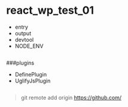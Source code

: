 # react_wp_test_01

+ entry
+ output
+ devtool
+ NODE_ENV
```
```
###plugins 
+ DefinePlugin
+ UglifyJsPlugin
```
```
> git remote add origin https://github.com/
